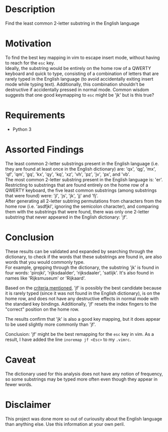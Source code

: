 # Description
Find the least common 2-letter substring in the English language

# Motivation
To find the best key mapping in vim to escape insert mode, without having to reach for the `esc` key.\
Ideally, the substring would be entirely on the home row of a QWERTY keyboard and quick to type, consisting of a combination of letters that are rarely typed in the English language (to avoid accidentally exiting insert mode while typing text). Additionally, this combination shouldn't be destructive if accidentally pressed in normal mode. Common wisdom suggests that one good keymapping to `esc` might be 'jk' but is this true?

# Requirements
* Python 3

# Assorted Findings
The least common 2-letter substrings present in the English language (i.e. they are found at least once in the English dictionary) are: 'qx', 'qg', 'mx', 'qf', 'qm', 'gq', 'kx', 'qy', 'kq', 'xz', 'vh', 'pz', 'jv', 'px', and 'vb'.\
The most common 2-letter substring present in the English language is: 'er'.\
Restricting to substrings that are found entirely on the home row of a QWERTY keyboard, the five least common substrings (among substrings that were found) were: 'jl', 'js', 'jk', 'jj' and 'fj'.\
After generating all 2-letter subtring permutations from characters from the home row (i.e. 'asdfjkl', ignoring the semicolon character), and comparing them with the substrings that were found, there was only one 2-letter substring that never appeared in the English dictionary: 'jf'.

# Conclusion
These results can be validated and expanded by searching through the dictionary, to check if the words that these substrings are found in, are also words that you would commonly type.\
For example, grepping through the dictionary, the substring 'jk' is found in four words: 'pirojki', 'rijksdaalder', 'rijksdaaler', 'satlijk'. It's also found in names like 'Rijksmuseum' or 'Rijkaard'.

Based on the [criteria mentioned](#Motivation), 'jf' is possibly the best candidate because it is rarely typed (since it was not found in the English dictionary), is on the home row, and does not have any destructive effects in normal mode with the standard key bindings. Additionally, 'jf' resets the index fingers to the "correct" position on the home row. 

The results confirm that 'jk' is also a good key mapping, but it does appear to be used slightly more commonly than 'jf'.

Conclusion: 'jf' might be the best remapping for the `esc` key in vim. As a result, I have added the line `inoremap jf <Esc>` to my `.vimrc`.

# Caveat
The dictionary used for this analysis does not have any notion of frequency, so some substrings may be typed more often even though they appear in fewer words.

# Disclaimer
This project was done more so out of curiousity about the English language than anything else. Use this information at your own peril.
